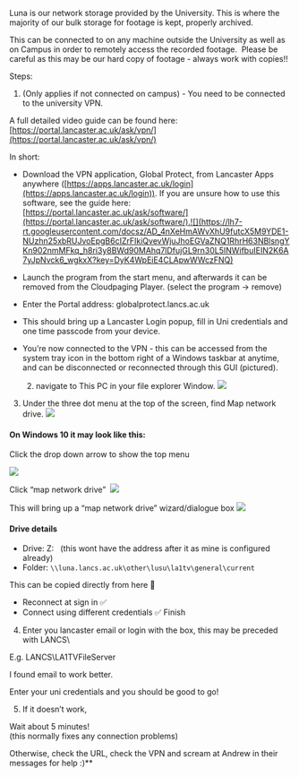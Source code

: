 Luna is our network storage provided by the University. This is where the majority of our bulk storage for footage is kept, properly archived. 

This can be connected to on any machine outside the University as well as on Campus in order to remotely access the recorded footage. 
Please be careful as this may be our hard copy of footage - always work with copies!!

  Steps:

1. (Only applies if not connected on campus) - You need to be connected to the university VPN. 

A full detailed video guide can be found here: [https://portal.lancaster.ac.uk/ask/vpn/](https://portal.lancaster.ac.uk/ask/vpn/)  

In short:

- Download the VPN application, Global Protect, from Lancaster Apps anywhere ([https://apps.lancaster.ac.uk/login](https://apps.lancaster.ac.uk/login)). If you are unsure how to use this software, see the guide here: [https://portal.lancaster.ac.uk/ask/software/](https://portal.lancaster.ac.uk/ask/software/).![](https://lh7-rt.googleusercontent.com/docsz/AD_4nXeHmAWvXhU9futcX5M9YDE1-NUzhn25xbRUJvoEpgB6cIZrFIkiQvevWjuJhoEGVaZNQ1RhrH63NBlsngYKn902nmMFkq_h8ri3y8BWd90MAhq7lDfujGL9rn30L5INWifbuIEIN2K6A7yJpNvck6_wgkxX?key=DyK4WpEiE4CLApwWWczFNQ)
    
- Launch the program from the start menu, and afterwards it can be removed from the Cloudpaging Player. (select the program -> remove)
- Enter the Portal address: globalprotect.lancs.ac.uk
- This should bring up a Lancaster Login popup, fill in Uni credentials and one time passcode from your device. 
- You’re now connected to the VPN - this can be accessed from the system tray icon in the bottom right of a Windows taskbar at anytime, and can be disconnected or reconnected through this GUI (pictured).

  2. navigate to This PC in your file explorer Window.
![](https://lh7-rt.googleusercontent.com/docsz/AD_4nXe_Vcw8SoSR8EGr1-6D-gBjkV0S7CAUv0PXBSmGD9iZwm73pbD32tI0fRKv3ubs-J_0lBZcfc0JHDhab6uoqYv6zZP-hWND4ljKZmvCVtQWU6z6wOKhfh-ISRBUuV2y5kfxMmoMw1wA735aIUtECaBPFemr?key=DyK4WpEiE4CLApwWWczFNQ)

3. Under the three dot menu at the top of the screen, find Map network drive.
![](https://lh7-rt.googleusercontent.com/docsz/AD_4nXeWWjAmMO15915F-wSdh039ngUBf3WpC4l2krvbUvkhOkzHAD9Cz_B4ZLH8pE9qy1pyxjgQ1GSn0nWfbA2cyG3cumuVX479dwwHPilXh5A9KEvXTArEcPBsw-ZSpYnUeKRygYACGLzyt6u-BaaMf2zlP0Bj?key=DyK4WpEiE4CLApwWWczFNQ)


#### On Windows 10 it may look like this:
Click the drop down arrow to show the top menu
 
![](https://lh7-rt.googleusercontent.com/docsz/AD_4nXfbDFwM0WaNhWOkim5PdoDIVR_2SJl5rakegCGbaAWc9OWfwDcQqSHgWvc1MreH77na53m3lSrviet4w3t3R9mbY_n41xbdfi3uh8M9zHlzCMJ7_H_BuXGkehtdyEcptrqDF89AQFhmdRxvQxwg7opG7Q0?key=DyK4WpEiE4CLApwWWczFNQ)  
  
  Click “map network drive” 
![](https://lh7-rt.googleusercontent.com/docsz/AD_4nXcSOkaMajJTWZlezYJ-eN4JzK5jdtxNTV7A6W7MQEs3nIAvR5N0cwgk4TRNy5LrZY8MgVlljEt8A4gDAFLHn4D_k0AuPephO55-o9-Zh_p0SXaqOadsdh0rDiXX7AMxiBjEClvgCFtoqkHoFj9R2hTmj1c?key=DyK4WpEiE4CLApwWWczFNQ)  
  
This will bring up a “map network drive” wizard/dialogue box
![](https://lh7-rt.googleusercontent.com/docsz/AD_4nXeVzj9-XIFGNadqaTggsMWA-rfUsc1X7JRsJ-njGpZZ9hHvCXCMTS2Iacfpv0XZXF2pjXp9asH0tttjD3YW2cdow4LQcdqrECEH2GuO1dLipS76-FfAB8Ww2vSw62tFN295ouN7HUr3z0bFzWp_cf3BI_Gq?key=DyK4WpEiE4CLApwWWczFNQ)

#### Drive details
- Drive: Z:   (this wont have the address after it as mine is configured already)
- Folder:  ``` \\luna.lancs.ac.uk\other\lusu\la1tv\general\current ```

This can be copied directly from here 🙂

- Reconnect at sign in ✅
- Connect using different credentials ✅
Finish

4. Enter you lancaster email or login with the box, this may be preceded with LANCS\

E.g. LANCS\LA1TVFileServer

I found email to work better. 

Enter your uni credentials and you should be good to go!  
  
   5. If it doesn’t work,

Wait about 5 minutes!  
(this normally fixes any connection problems)

Otherwise, check the URL, check the VPN and scream at Andrew in their messages for help :)**